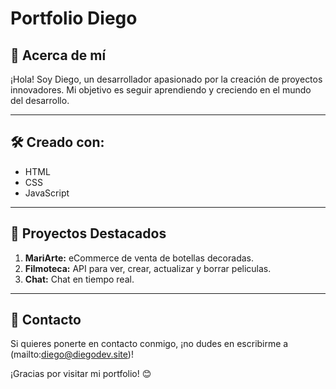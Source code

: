 # Portfolio Diego

## 🚀 Acerca de mí

¡Hola! Soy Diego, un desarrollador apasionado por la creación de proyectos innovadores. Mi objetivo es seguir aprendiendo y creciendo en el mundo del desarrollo.

---

## 🛠️ Creado con:

- HTML
- CSS
- JavaScript
  
---

## 🌟 Proyectos Destacados

1. **MariArte:** eCommerce de venta de botellas decoradas.
2. **Filmoteca:** API para ver, crear, actualizar y borrar peliculas.
3. **Chat:** Chat en tiempo real.


---

## 📧 Contacto

Si quieres ponerte en contacto conmigo, ¡no dudes en escribirme a (mailto:diego@diegodev.site)!

¡Gracias por visitar mi portfolio! 😊
